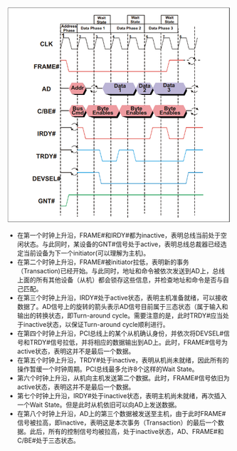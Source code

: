 ![PCIE时序图](./image/pcie%E6%97%B6%E5%BA%8F%E5%9B%BE.png "PCIE时序图")
- 在第一个时钟上升沿，FRAME#和IRDY#都为inactive，表明总线当前处于空闲状态。与此同时，某设备的GNT#信号处于active，表明总线总裁器已经选定当前设备为下一个initiator(可以理解为主机)。
- 在第二个时钟上升沿，FRAME#被initiator拉低，表明新的事务（Transaction)已经开始。与此同时，地址和命令被依次发送到AD上，总线上面的所有其他设备（从机）都会锁存这些信息，并检查地址和命令是否与自己匹配。
- 在第三个时钟上升沿，IRDY#处于active状态，表明主机准备就绪，可以接收数据了。AD信号上的旋转的箭头表示AD信号目前属于三态状态（属于输入和输出的转换状态，即Turn-around cycle。需要注意的是，此时TRDY#应当处于inactive状态，以保证Turn-around cycle顺利进行。
- 在第四个时钟上升沿，PCI总线上的某个从机确认身份，并依次将DEVSEL#信号和TRDY#信号拉低，并将相应的数据输出到AD上。此时，FRAME#信号为active状态，表明这并不是最后一个数据。
- 在第五个时钟上升沿，TRDY#处于inactive，表明从机尚未就绪，因此所有的操作暂缓一个时钟周期。PCI总线最多允许8个这样的Wait State。
- 第六个时钟上升沿，从机向主机发送第二个数据。此时，FRAME#信号依旧为active状态，表明这并不是最后一个数据。
- 第七个时钟上升沿，IRDY#处于inactive状态，表明主机尚未就绪，再次插入一个Wait State。但是此时从机依旧可以向AD上发送数据。
- 在第八个时钟上升沿，AD上的第三个数据被发送至主机，由于此时FRAME#信号被拉高，即inactive，表明这是本次事务（Transaction）的最后一个数据。此后，所有的控制信号均被拉高，处于inactive状态，AD、FRAME#和C/BE#处于三态状态。